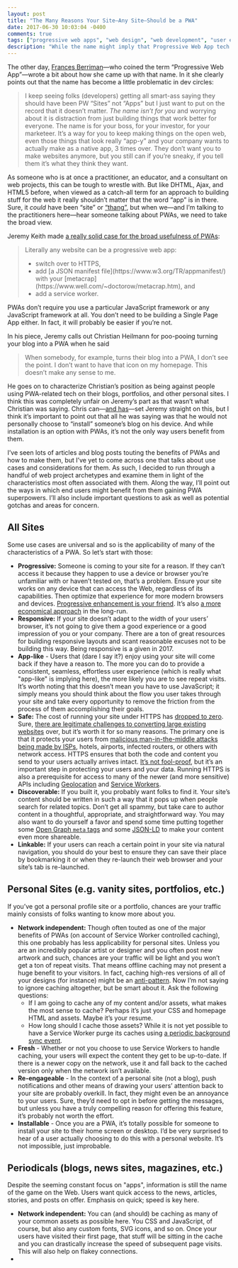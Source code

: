```yaml
---
layout: post
title: "The Many Reasons Your Site—Any Site—Should be a PWA"
date: 2017-06-30 10:03:04 -0400
comments: true
tags: ["progressive web apps", "web design", "web development", "user experience"]
description: "While the name might imply that Progressive Web App tech is aimed at “apps”, every site can benefit from the tools they provide."
---
```


The other day, [Frances Berriman](https://fberriman.com/)—who coined the term “Progressive Web App”—wrote a bit about how she came up with that name. In it she clearly points out that the name has become a little problematic in dev circles:

> I keep seeing folks (developers) getting all smart-ass saying they should have been PW “Sites” not “Apps” but I just want to put on the record that it doesn’t matter. *The name isn’t for you* and worrying about it is distraction from just building things that work better for everyone. The name is for your boss, for your investor, for your marketeer. It’s a way for you to keep making things on the open web, even those things that look really “app-y” and your company wants to actually make as a native app, 3 times over. They don’t want you to make websites anymore, but you still can if you’re sneaky, if you tell them it’s what they think they want.

As someone who is at once a practitioner, an educator, and a consultant on web projects, this can be tough to wrestle with. But like DHTML, Ajax, and HTML5 before, when viewed as a catch-all term for an approach to building stuff for the web it really shouldn’t matter that the word “app” is in there. Sure, it *could* have been “site” or [“thang”](https://adactio.com/journal/6597), but when we—and I’m talking to the practitioners here—hear someone talking about PWAs, we need to take the broad view.

Jeremy Keith made [a really solid case for the broad usefulness of PWAs](https://adactio.com/journal/12461):

<blockquote cite="https://adactio.com/journal/12461">
<p>Literally any website can be a progressive web app:</p>
<ul>
<li>switch over to HTTPS,</li>
<li>add [a JSON manifest file](https://www.w3.org/TR/appmanifest/) with your [metacrap](https://www.well.com/~doctorow/metacrap.htm), and</li>
<li>add a service worker.</li>
</ul>
</blockquote>

PWAs don’t require you use a particular JavaScript framework or any JavaScript framework at all. You don’t need to be building a Single Page App either. In fact, it will probably be easier if you’re not.

In his piece, Jeremy calls out Christian Heilmann for poo-pooing turning your blog into a PWA when he said

> When somebody, for example, turns their blog into a PWA, I don’t see the point. I don’t want to have that icon on my homepage. This doesn’t make any sense to me.

He goes on to characterize Christian’s position as being against people using PWA-related tech on their blogs, portfolios, and other personal sites. I think this was completely unfair on Jeremy’s part as that wasn’t what Christian was saying. Chris can—[and has](https://christianheilmann.com/2017/06/27/any-web-site-can-become-a-pwa-but-we-need-to-do-better/)—set Jeremy straight on this, but I think it’s important to point out that all he was saying was that he would not personally choose to “install” someone’s blog on his device. And while installation is an option with PWAs, it’s not the only way users benefit from them.

I’ve seen lots of articles and blog posts touting the benefits of PWAs and how to make them, but I’ve yet to come across one that talks about use cases and considerations for them. As such, I decided to run through a handful of web project archetypes and examine them in light of the characteristics most often associated with them. Along the way, I’ll point out the ways in which end users might benefit from them gaining PWA superpowers. I’ll also include important questions to ask as well as potential gotchas and areas for concern.

## All Sites

Some use cases are universal and so is the applicability of many of the characteristics of a PWA. So let’s start with those:

* **Progressive:** Someone is coming to your site for a reason. If they can’t access it because they happen to use a device or browser you’re unfamiliar with or haven’t tested on, that’s a problem. Ensure your site works on any device that can access the Web, regardless of its capabilities. Then optimize that experience for more modern browsers and devices. [Progressive enhancement is your friend](https://adaptivewebdesign.info). It’s also [a more economical approach](https://medium.com/@AaronGustafson/the-true-cost-of-progressive-enhancement-d395b6502979) in the long-run.
* **Responsive:** If your site doesn’t adapt to the width of your users’ browser, it’s not going to give them a good experience or a good impression of you or your company. There are a ton of great resources for building responsive layouts and scant reasonable excuses not to be building this way. Being responsive is a given in 2017.
* **App-like** - Users that (dare I say it?) enjoy using your site will come back if they have a reason to. The more you can do to provide a consistent, seamless, effortless user experience (which is really what "app-like" is implying here), the more likely you are to see repeat visits. It’s worth noting that this doesn’t mean you have to use JavaScript; it simply means you should think about the flow you user takes through your site and take every opportunity to remove the friction from the process of them accomplishing their goals.
* **Safe:** The cost of running your site under HTTPS has [dropped to zero](https://letsencrypt.org). Sure, [there are legitimate challenges to converting large existing websites](https://www.wired.com/2016/09/wired-completely-encrypted/) over, but it’s worth it for so many reasons. The primary one is that it protects your users from [malicious man-in-the-middle attacks being made by ISPs](https://www.aaron-gustafson.com/notebook/the-network-effect/), hotels, airports, infected routers, or others with network access. HTTPS ensures that both the code and content you send to your users actually arrives intact. [It’s not fool-proof](https://www.aaron-gustafson.com/notebook/links/gogo-is-using-man-in-the-middle-malware-tactics-on-its-own-users/), but it’s an important step in protecting your users and your data. Running HTTPS is also a prerequisite for access to many of the newer (and more sensitive) APIs including [Geolocation](https://developer.mozilla.org/docs/Web/API/Geolocation) and [Service Workers](https://developer.mozilla.org/docs/Web/API/Service_Worker_API).
* **Discoverable:** If you built it, you probably want folks to find it. Your site’s content should be written in such a way that it pops up when people search for related topics. Don’t get all spammy, but take care to author content in a thoughtful, appropriate, and straightforward way. You may also want to do yourself a favor and spend some time putting together some [Open Graph `meta` tags](http://ogp.me/) and some [JSON-LD](https://json-ld.org/) to make your content even more shareable.
* **Linkable:** If your users can reach a certain point in your site via natural navigation, you should do your best to ensure they can save their place by bookmarking it or when they re-launch their web browser and your site’s tab is re-launched.

## Personal Sites (e.g. vanity sites, portfolios, etc.)

If you’ve got a personal profile site or a portfolio, chances are your traffic mainly consists of folks wanting to know more about you. 

* **Network independent:** Though often touted as one of the major benefits of PWAs (on account of Service Worker controlled caching), this one probably has less applicability for personal sites. Unless you are an incredibly popular artist or designer and you often post new artwork and such, chances are your traffic will be light and you won’t get a ton of repeat visits. That means offline caching may not present a huge benefit to your visitors. In fact, caching high-res versions of all of your designs (for instance) might be an [anti-pattern](https://sourcemaking.com/antipatterns). Now I’m not saying to ignore caching altogether, but be smart about it. Ask the following questions:
  * If I am going to cache any of my content and/or assets, what makes the most sense to cache? Perhaps it’s just your CSS and homepage HTML and assets. Maybe it’s your resume.
  * How long should I cache those assets? While it is not yet possible to have a Service Worker purge its caches using [a periodic background sync event](https://github.com/WICG/BackgroundSync/blob/master/explainer.md).
* **Fresh** - Whether or not you choose to use Service Workers to handle caching, your users will expect the content they get to be up-to-date. If there is a newer copy on the network, use it and fall back to the cached version only when the network isn’t available.
* **Re-engageable** - In the context of a personal site (not a blog), push notifications and other means of drawing your users’ attention back to your site are probably overkill. In fact, they might even be an annoyance to your users. Sure, they’d need to opt in before getting the messages, but unless you have a truly compelling reason for offering this feature, it’s probably not worth the effort.
* **Installable** - Once you are a PWA, it’s totally possible for someone to install your site to their home screen or desktop. I’d be very surprised to hear of a user actually choosing to do this with a personal website. It’s not impossible, just improbable.

## Periodicals (blogs, news sites, magazines, etc.)

Despite the seeming constant focus on "apps", information is still the name of the game on the Web. Users want quick access to the news, articles, stories, and posts on offer. Emphasis on quick; speed is key here.

* **Network independent:** You can (and should) be caching as many of your common assets as possible here. You CSS and JavaScript, of course, but also any custom fonts, SVG icons, and so on. Once your users have visited their first page, that stuff will be sitting in the cache and you can drastically increase the speed of subsequent page visits. This will also help on flakey connections.
* 
